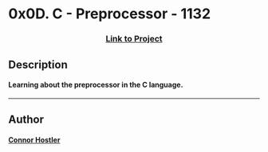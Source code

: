 # 0x0D. C - Preprocessor - 1132 
### <center>[Link to Project](https://github.com/chostler24/holbertonschool-low_level_programming)</center>
 ## Description
 #### Learning about the preprocessor in the C language.
 ---
 ## Author
 #### [Connor Hostler](chostler24)
